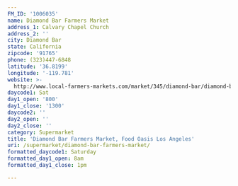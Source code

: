 ```yaml
---
FM_ID: '1006035'
name: Diamond Bar Farmers Market
address_1: Calvary Chapel Church
address_2: ''
city: Diamond Bar
state: California
zipcode: '91765'
phone: (323)447-6848
latitude: '36.8199'
longitude: '-119.781'
website: >-
  http://www.local-farmers-markets.com/market/345/diamond-bar/diamond-bar-farmers-market
daycode1: Sat
day1_open: '800'
day1_close: '1300'
daycode2: ''
day2_open: ''
day2_close: ''
category: Supermarket
title: 'Diamond Bar Farmers Market, Food Oasis Los Angeles'
uri: /supermarket/diamond-bar-farmers-market/
formatted_daycode1: Saturday
formatted_day1_open: 8am
formatted_day1_close: 1pm

---
```

